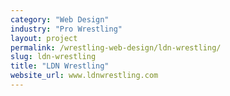 ```yaml
---
category: "Web Design"
industry: "Pro Wrestling"
layout: project
permalink: /wrestling-web-design/ldn-wrestling/
slug: ldn-wrestling
title: "LDN Wrestling"
website_url: www.ldnwrestling.com
---
```

